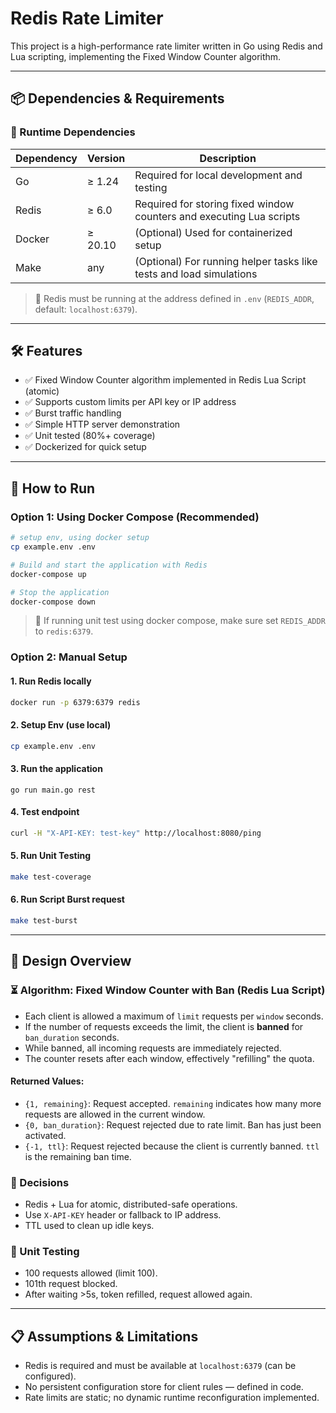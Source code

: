 # Redis Rate Limiter

This project is a high-performance rate limiter written in Go using Redis and Lua scripting, implementing the Fixed Window Counter algorithm.

---

## 📦 Dependencies & Requirements

### 🔧 Runtime Dependencies

| Dependency | Version | Description                                                          |
| ---------- | ------- | -------------------------------------------------------------------- |
| Go         | ≥ 1.24  | Required for local development and testing                           |
| Redis      | ≥ 6.0   | Required for storing fixed window counters and executing Lua scripts |
| Docker     | ≥ 20.10 | (Optional) Used for containerized setup                              |
| Make       | any     | (Optional) For running helper tasks like tests and load simulations  |

> 📌 Redis must be running at the address defined in `.env` (`REDIS_ADDR`, default: `localhost:6379`).

---

## 🛠 Features

- ✅ Fixed Window Counter algorithm implemented in Redis Lua Script (atomic)
- ✅ Supports custom limits per API key or IP address
- ✅ Burst traffic handling
- ✅ Simple HTTP server demonstration
- ✅ Unit tested (80%+ coverage)
- ✅ Dockerized for quick setup

---

## 🚀 How to Run

### Option 1: Using Docker Compose (Recommended)

```bash
# setup env, using docker setup
cp example.env .env

# Build and start the application with Redis
docker-compose up

# Stop the application
docker-compose down
```

> 📌 If running unit test using docker compose, make sure set `REDIS_ADDR` to `redis:6379`.

### Option 2: Manual Setup

#### 1. Run Redis locally

```bash
docker run -p 6379:6379 redis
```

#### 2. Setup Env (use local)

```bash
cp example.env .env
```

#### 3. Run the application

```
go run main.go rest
```

#### 4. Test endpoint

```bash
curl -H "X-API-KEY: test-key" http://localhost:8080/ping
```

#### 5. Run Unit Testing

```bash
make test-coverage
```

#### 6. Run Script Burst request

```bash
make test-burst
```

---

## 📌 Design Overview

### ⏳ Algorithm: Fixed Window Counter with Ban (Redis Lua Script)

- Each client is allowed a maximum of `limit` requests per `window` seconds.
- If the number of requests exceeds the limit, the client is **banned** for `ban_duration` seconds.
- While banned, all incoming requests are immediately rejected.
- The counter resets after each window, effectively "refilling" the quota.

#### Returned Values:
- `{1, remaining}`: Request accepted. `remaining` indicates how many more requests are allowed in the current window.
- `{0, ban_duration}`: Request rejected due to rate limit. Ban has just been activated.
- `{-1, ttl}`: Request rejected because the client is currently banned. `ttl` is the remaining ban time.

### 🧠 Decisions

- Redis + Lua for atomic, distributed-safe operations.
- Use `X-API-KEY` header or fallback to IP address.
- TTL used to clean up idle keys.

### 🧪 Unit Testing

- 100 requests allowed (limit 100).
- 101th request blocked.
- After waiting >5s, token refilled, request allowed again.

---

## 📋 Assumptions & Limitations

- Redis is required and must be available at `localhost:6379` (can be configured).
- No persistent configuration store for client rules — defined in code.
- Rate limits are static; no dynamic runtime reconfiguration implemented.
